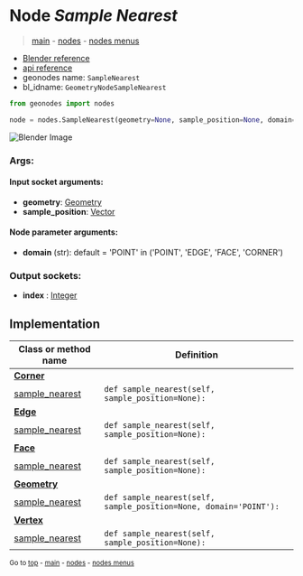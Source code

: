 # Node *Sample Nearest*

> [main](../structure.md) - [nodes](nodes.md) - [nodes menus](nodes_menus.md)

- [Blender reference](https://docs.blender.org/manual/en/latest/modeling/geometry_nodes/geometry/sample_nearest.html)
- [api reference](https://docs.blender.org/api/current/bpy.types.GeometryNodeSampleNearest.html)
- geonodes name: `SampleNearest`
- bl_idname: `GeometryNodeSampleNearest`

```python
from geonodes import nodes

node = nodes.SampleNearest(geometry=None, sample_position=None, domain='POINT')
```

![Blender Image](https://docs.blender.org/manual/en/latest/_images/node-types_GeometryNodeSampleNearest.webp)

### Args:

#### Input socket arguments:

- **geometry**: [Geometry](Geometry.md)
- **sample_position**: [Vector](Vector.md)

#### Node parameter arguments:

- **domain** (str): default = 'POINT' in ('POINT', 'EDGE', 'FACE', 'CORNER')

### Output sockets:

- **index** : [Integer](Integer.md)

## Implementation

| Class or method name | Definition |
|----------------------|------------|
| **[Corner](Corner.md)** |
| [sample_nearest](Corner.md#sample_nearest) | `def sample_nearest(self, sample_position=None):` |
| **[Edge](Edge.md)** |
| [sample_nearest](Edge.md#sample_nearest) | `def sample_nearest(self, sample_position=None):` |
| **[Face](Face.md)** |
| [sample_nearest](Face.md#sample_nearest) | `def sample_nearest(self, sample_position=None):` |
| **[Geometry](Geometry.md)** |
| [sample_nearest](Geometry.md#sample_nearest) | `def sample_nearest(self, sample_position=None, domain='POINT'):` |
| **[Vertex](Vertex.md)** |
| [sample_nearest](Vertex.md#sample_nearest) | `def sample_nearest(self, sample_position=None):` |

<sub>Go to [top](#node-Sample-Nearest) - [main](../structure.md) - [nodes](nodes.md) - [nodes menus](nodes_menus.md)</sub>

